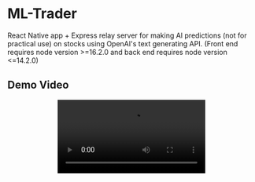 # ML-Trader
React Native app + Express relay server for making AI predictions (not for practical use) on stocks using OpenAI's text generating API. (Front end requires node version >=16.2.0 and back end requires node version &lt;=14.2.0) 



## Demo Video
<div align="center">
 <video src="https://user-images.githubusercontent.com/66504827/222013433-ea2af9b0-a3df-4f5b-9357-0a48011b35af.mp4" />
</div>



